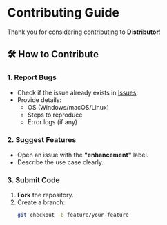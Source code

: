 # Contributing Guide  

Thank you for considering contributing to **Distributor**!  

## 🛠 How to Contribute  

### 1. **Report Bugs**  
- Check if the issue already exists in [Issues](https://github.com/Birewon/Distributor/issues).  
- Provide details:  
  - OS (Windows/macOS/Linux)  
  - Steps to reproduce  
  - Error logs (if any)  

### 2. **Suggest Features**  
- Open an issue with the **"enhancement"** label.  
- Describe the use case clearly.  

### 3. **Submit Code**  
1. **Fork** the repository.  
2. Create a branch:  
   ```bash  
   git checkout -b feature/your-feature
   ``` 
